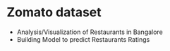 # Zomato dataset 
- Analysis/Visualization of Restaurants in Bangalore
- Building Model to predict Restaurants Ratings
